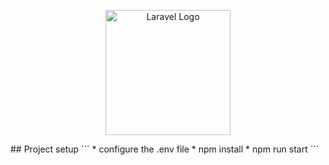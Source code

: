 <p align="center">
  <a href="https://vuejs.org/" target="_blank">
    <img src="https://github.com/Leandrodasilvahuber/home-appliances-frontend/assets/45015902/543d1207-6b19-4e59-bf79-2ffc3add5209" width="200" alt="Laravel Logo">
  </a>
</p>
## Project setup
```
* configure the .env file
* npm install
* npm run start
```


